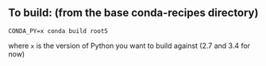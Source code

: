 To build: (from the base conda-recipes directory)
---------------
```
CONDA_PY=x conda build root5
```

where ```x``` is the version of Python you want to build against (2.7 and 3.4 for now)

